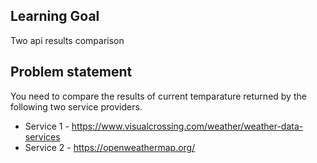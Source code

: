 ## Learning Goal
Two api results comparison

## Problem statement
You need to compare the results of current temparature returned by the following two service providers.
- Service 1 - https://www.visualcrossing.com/weather/weather-data-services
- Service 2 - https://openweathermap.org/

